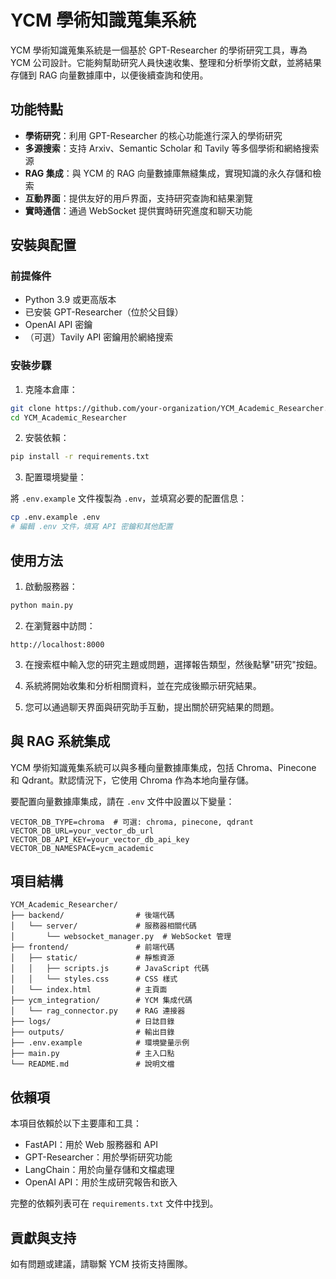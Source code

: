 # YCM 學術知識蒐集系統

YCM 學術知識蒐集系統是一個基於 GPT-Researcher 的學術研究工具，專為 YCM 公司設計。它能夠幫助研究人員快速收集、整理和分析學術文獻，並將結果存儲到 RAG 向量數據庫中，以便後續查詢和使用。

## 功能特點

- **學術研究**：利用 GPT-Researcher 的核心功能進行深入的學術研究
- **多源搜索**：支持 Arxiv、Semantic Scholar 和 Tavily 等多個學術和網絡搜索源
- **RAG 集成**：與 YCM 的 RAG 向量數據庫無縫集成，實現知識的永久存儲和檢索
- **互動界面**：提供友好的用戶界面，支持研究查詢和結果瀏覽
- **實時通信**：通過 WebSocket 提供實時研究進度和聊天功能

## 安裝與配置

### 前提條件

- Python 3.9 或更高版本
- 已安裝 GPT-Researcher（位於父目錄）
- OpenAI API 密鑰
- （可選）Tavily API 密鑰用於網絡搜索

### 安裝步驟

1. 克隆本倉庫：

```bash
git clone https://github.com/your-organization/YCM_Academic_Researcher.git
cd YCM_Academic_Researcher
```

2. 安裝依賴：

```bash
pip install -r requirements.txt
```

3. 配置環境變量：

將 `.env.example` 文件複製為 `.env`，並填寫必要的配置信息：

```bash
cp .env.example .env
# 編輯 .env 文件，填寫 API 密鑰和其他配置
```

## 使用方法

1. 啟動服務器：

```bash
python main.py
```

2. 在瀏覽器中訪問：

```
http://localhost:8000
```

3. 在搜索框中輸入您的研究主題或問題，選擇報告類型，然後點擊"研究"按鈕。

4. 系統將開始收集和分析相關資料，並在完成後顯示研究結果。

5. 您可以通過聊天界面與研究助手互動，提出關於研究結果的問題。

## 與 RAG 系統集成

YCM 學術知識蒐集系統可以與多種向量數據庫集成，包括 Chroma、Pinecone 和 Qdrant。默認情況下，它使用 Chroma 作為本地向量存儲。

要配置向量數據庫集成，請在 `.env` 文件中設置以下變量：

```
VECTOR_DB_TYPE=chroma  # 可選: chroma, pinecone, qdrant
VECTOR_DB_URL=your_vector_db_url
VECTOR_DB_API_KEY=your_vector_db_api_key
VECTOR_DB_NAMESPACE=ycm_academic
```

## 項目結構

```
YCM_Academic_Researcher/
├── backend/                # 後端代碼
│   └── server/             # 服務器相關代碼
│       └── websocket_manager.py  # WebSocket 管理
├── frontend/               # 前端代碼
│   ├── static/             # 靜態資源
│   │   ├── scripts.js      # JavaScript 代碼
│   │   └── styles.css      # CSS 樣式
│   └── index.html          # 主頁面
├── ycm_integration/        # YCM 集成代碼
│   └── rag_connector.py    # RAG 連接器
├── logs/                   # 日誌目錄
├── outputs/                # 輸出目錄
├── .env.example            # 環境變量示例
├── main.py                 # 主入口點
└── README.md               # 說明文檔
```

## 依賴項

本項目依賴於以下主要庫和工具：

- FastAPI：用於 Web 服務器和 API
- GPT-Researcher：用於學術研究功能
- LangChain：用於向量存儲和文檔處理
- OpenAI API：用於生成研究報告和嵌入

完整的依賴列表可在 `requirements.txt` 文件中找到。

## 貢獻與支持

如有問題或建議，請聯繫 YCM 技術支持團隊。
